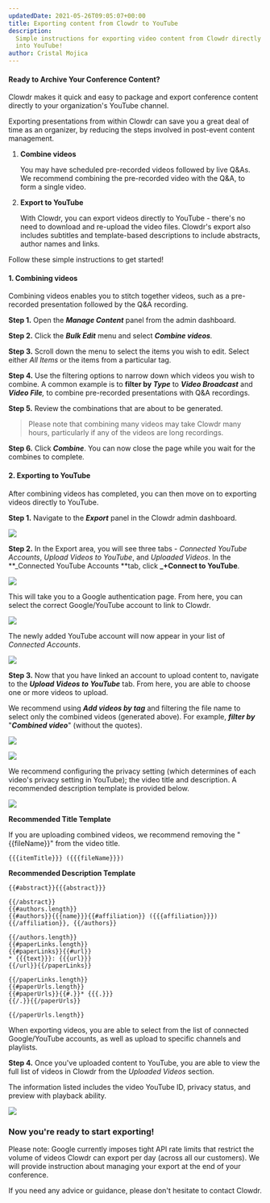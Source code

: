 ```yaml
---
updatedDate: 2021-05-26T09:05:07+00:00
title: Exporting content from Clowdr to YouTube
description:
  Simple instructions for exporting video content from Clowdr directly
  into YouTube!
author: Cristal Mojica
---
```


#### Ready to Archive Your Conference Content?

Clowdr makes it quick and easy to package and export conference content directly to your organization's YouTube channel.

Exporting presentations from within Clowdr can save you a great deal of time as an organizer, by reducing the steps involved in post-event content management.

1. **Combine videos**

   You may have scheduled pre-recorded videos followed by live Q&As. We recommend combining the pre-recorded video with the Q&A, to form a single video.

2. **Export to YouTube**

   With Clowdr, you can export videos directly to YouTube - there's no need to download and re-upload the video files. Clowdr's export also includes subtitles and template-based descriptions to include abstracts, author names and links.

Follow these simple instructions to get started!

#### **1. Combining videos**

Combining videos enables you to stitch together videos, such as a pre-recorded presentation followed by the Q&A recording.

**Step 1.** Open the **_Manage Content_** panel from the admin dashboard.

**Step 2.** Click the **_Bulk Edit_** menu and select **_Combine videos_**_._

**Step 3.** Scroll down the menu to select the items you wish to edit. Select either _All Items_ or the items from a particular tag.

**Step 4.** Use the filtering options to narrow down which videos you wish to combine. A common example is to **filter by _Type_** to **_Video Broadcast_** and **_Video File_**_,_ to combine pre-recorded presentations with Q&A recordings.

**Step 5.** Review the combinations that are about to be generated.

> Please note that combining many videos may take Clowdr many hours, particularly if any of the videos are long recordings.

**Step 6.** Click **_Combine_**. You can now close the page while you wait for the combines to complete.

#### **2. Exporting to YouTube**

After combining videos has completed, you can then move on to exporting videos directly to YouTube.

**Step 1.** Navigate to the **_Export_** panel in the Clowdr admin dashboard.

![](/images/export-1.jpg)

**Step 2.** In the Export area, you will see three tabs - _Connected YouTube Accounts_, _Upload Videos to YouTube_, and _Uploaded Videos_. In the **\_Connected YouTube Accounts **tab, click **\_+Connect to YouTube**.

![](/images/export-2.jpg)

This will take you to a Google authentication page. From here, you can select the correct Google/YouTube account to link to Clowdr.

![](/images/export-3.jpg)

The newly added YouTube account will now appear in your list of _Connected Accounts_.

![](/images/export-4.jpg)

**Step 3.** Now that you have linked an account to upload content to, navigate to the **_Upload Videos to YouTube_** tab. From here, you are able to choose one or more videos to upload.

We recommend using **_Add videos by tag_** and filtering the file name to select only the combined videos (generated above). For example, **_filter by_** "**_Combined video_**" (without the quotes).

![](/images/export-5.jpg)

![](/images/export-7a.jpg)

We recommend configuring the privacy setting (which determines of each video's privacy setting in YouTube); the video title and description. A recommended description template is provided below.

![](/images/export-6.jpg)

**Recommended Title Template**

If you are uploading combined videos, we recommend removing the "{{fileName}}" from the video title.

    {{{itemTitle}}} ({{{fileName}}})

**Recommended Description Template**

    {{#abstract}}{{{abstract}}}
    
    {{/abstract}}
    {{#authors.length}}
    {{#authors}}{{{name}}}{{#affiliation}} ({{{affiliation}}}){{/affiliation}}, {{/authors}}
    
    {{/authors.length}}
    {{#paperLinks.length}}
    {{#paperLinks}}{{#url}}
    * {{{text}}}: {{{url}}}
    {{/url}}{{/paperLinks}}

    {{/paperLinks.length}}
    {{#paperUrls.length}}
    {{#paperUrls}}{{#.}}* {{{.}}}
    {{/.}}{{/paperUrls}}

    {{/paperUrls.length}}

When exporting videos, you are able to select from the list of connected Google/YouTube accounts, as well as upload to specific channels and playlists.

**Step 4.** Once you've uploaded content to YouTube, you are able to view the full list of videos in Clowdr from the _Uploaded Videos_ section.

The information listed includes the video YouTube ID, privacy status, and preview with playback ability.

![](/images/export-7.jpg)

### Now you're ready to start exporting!

Please note: Google currently imposes tight API rate limits that restrict the volume of videos Clowdr can export per day (across all our customers). We will provide instruction about managing your export at the end of your conference.

If you need any advice or guidance, please don't hesitate to contact Clowdr.

